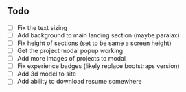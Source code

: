 ## Todo

- [ ] Fix the text sizing
- [ ] Add background to main landing section (maybe paralax)
- [ ] Fix height of sections (set to be same a screen height)
- [ ] Get the project modal popup working
- [ ] Add more images of projects to modal
- [ ] Fix experience badges (likely replace bootstraps version)
- [ ] Add 3d model to site
- [ ] Add ability to download resume somewhere
